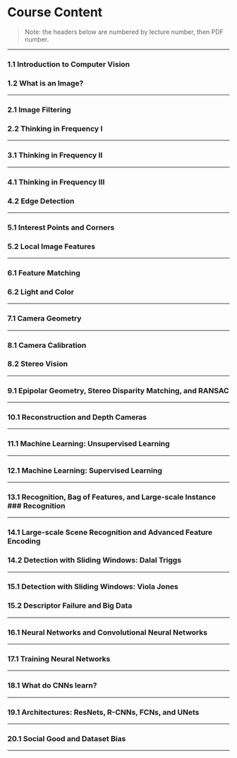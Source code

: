 # Course Content

> Note: the headers below are numbered by lecture number, then PDF number.

---

### 1.1 Introduction to Computer Vision

### 1.2 What is an Image?

---

### 2.1 Image Filtering

### 2.2 Thinking in Frequency I

---

### 3.1 Thinking in Frequency II

---

### 4.1 Thinking in Frequency III

### 4.2 Edge Detection

---

### 5.1 Interest Points and Corners

### 5.2 Local Image Features

---

### 6.1 Feature Matching

### 6.2 Light and Color

---

### 7.1 Camera Geometry

---

### 8.1 Camera Calibration

### 8.2 Stereo Vision

---

### 9.1 Epipolar Geometry, Stereo Disparity Matching, and RANSAC

---

### 10.1 Reconstruction and Depth Cameras

---

### 11.1 Machine Learning: Unsupervised Learning

---

### 12.1 Machine Learning: Supervised Learning

---

### 13.1 Recognition, Bag of Features, and Large-scale Instance ### Recognition

---

### 14.1 Large-scale Scene Recognition and Advanced Feature Encoding

### 14.2 Detection with Sliding Windows: Dalal Triggs

---

### 15.1 Detection with Sliding Windows: Viola Jones

### 15.2 Descriptor Failure and Big Data

---

### 16.1 Neural Networks and Convolutional Neural Networks

---

### 17.1 Training Neural Networks

---

### 18.1 What do CNNs learn?

---

### 19.1 Architectures: ResNets, R-CNNs, FCNs, and UNets

---

### 20.1 Social Good and Dataset Bias

---
